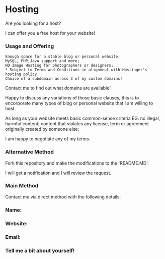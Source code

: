 # Hosting

Are you looking for a host?

I can offer you a free host for your website!

### Usage and Offering

    Enough space for a stable blog or personal website;
    MySQL, PHP,Java support and more;
    HD Image Hosting for photographers or designers;
    * Subject to Terms and Conditions in alignment with Hostinger's hosting policy.
    Choice of a subdomain across 3 of my custom domains!

Contact me to find out what domains are available!

Happy to discuss any variations of those basic clauses, this is to encorporate
many types of blog or personal website that I am willing to host.

As long as your website meets basic common-sense criteria
EG. no illegal, harmful content;
content that violates any license, term or agreement originally
created by someone else;

I am happy to negotiate any of my terms.

### Alternative Method

Fork this repository and make the modifications to the 'README.MD'.

I will get a notification and I will review the request.

### Main Method

Contact me via direct method with the following details:

### Name:
### Website:
### Email:
### Tell me a bit about yourself!
